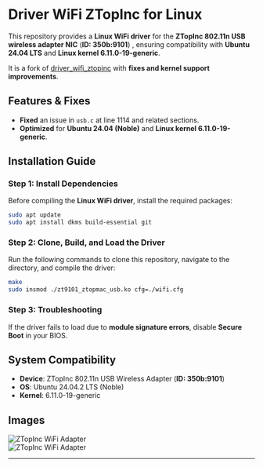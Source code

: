 
# Driver WiFi ZTopInc for Linux  

This repository provides a **Linux WiFi driver** for the **ZTopInc 802.11n USB wireless adapter NIC** (**ID: 350b:9101**) , ensuring compatibility with **Ubuntu 24.04 LTS** and **Linux kernel 6.11.0-19-generic**.  

It is a fork of [driver_wifi_ztopinc](https://codeberg.org/sallecta/driver_wifi_ztopinc.git) with **fixes and kernel support improvements**.  

## Features & Fixes  
- **Fixed** an issue in `usb.c` at line 1114 and related sections.  
- **Optimized** for **Ubuntu 24.04 (Noble)** and **Linux kernel 6.11.0-19-generic**.  

## Installation Guide  

### Step 1: Install Dependencies  
Before compiling the **Linux WiFi driver**, install the required packages:  

```bash
sudo apt update
sudo apt install dkms build-essential git
```

### Step 2: Clone, Build, and Load the Driver  
Run the following commands to clone this repository, navigate to the directory, and compile the driver:  

```bash
make
sudo insmod ./zt9101_ztopmac_usb.ko cfg=./wifi.cfg
```

### Step 3: Troubleshooting  
If the driver fails to load due to **module signature errors**, disable **Secure Boot** in your BIOS.  

## System Compatibility  
- **Device**: ZTopInc 802.11n USB Wireless Adapter (**ID: 350b:9101**)  
- **OS**: Ubuntu 24.04.2 LTS (Noble)  
- **Kernel**: 6.11.0-19-generic  

## Images  
![ZTopInc WiFi Adapter](https://github.com/apris2/driver_usb_wireless_adapter_ZTopIncop/raw/main/IMG1.jpg)  
![ZTopInc WiFi Adapter](https://github.com/apris2/driver_usb_wireless_adapter_ZTopIncop/raw/main/IMG2.jpg)  

---  
